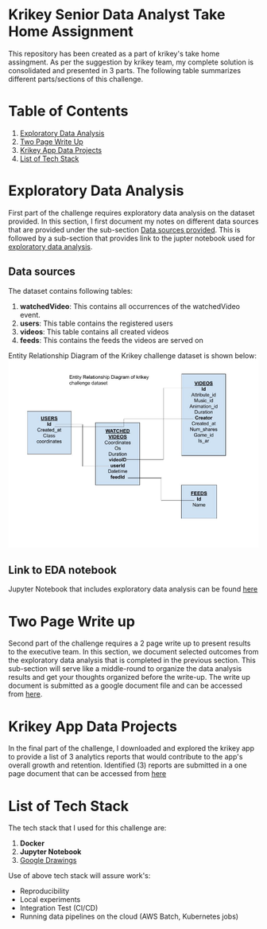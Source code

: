 # Krikey Senior Data Analyst Take Home Assignment
This repository has been created as a part of krikey's take home assingment. As per the suggestion by krikey team, my complete solution is consolidated and presented in 3 parts. The following table summarizes different parts/sections of this challenge.   

# Table of Contents
1. [Exploratory Data Analysis](#exploratory-data-analysis)
2. [Two Page Write Up](#two-page-write-up)
3. [Krikey App Data Projects](#krikey-app-data-projects)
4. [List of Tech Stack](#list-of-tech-stack)

# Exploratory Data Analysis
First part of the challenge requires exploratory data analysis on the dataset provided. In this section, I first document my notes on different data sources that are provided under the sub-section [Data sources provided](#data-sources-provided). This is followed by a sub-section that provides link to the jupter notebook used for [exploratory data analysis](#link-to-eda-notebook).

## Data sources 
The dataset contains following tables:
1. **watchedVideo**: This contains all occurrences of the watchedVideo event.
2. **users**: This table contains the registered users
3. **videos**: This table contains all created videos
4. **feeds**: This contains the feeds the videos are served on

Entity Relationship Diagram of the Krikey challenge dataset is shown below:
![ERD diagram](./figures/ERD-krikey.jpg)

## Link to EDA notebook
Jupyter Notebook that includes exploratory data analysis can be found [here](1_exploratory_data_analysis_krikey.ipynb)

# Two Page Write up
Second part of the challenge requires a 2 page write up to present results to the executive team. In this section, we document selected outcomes from the exploratory data analysis that is completed in the previous section. This sub-section will serve like a middle-round to organize the data analysis results and get your thoughts organized before the write-up. The write up document is submitted as a google document file and can be accessed from [here](https://docs.google.com/document/d/18OICG5SJJGTwd67kts7pz_l0K2zsu1TNqXpBwZAWAFo/edit).   


# Krikey App Data Projects
In the final part of the challenge, I downloaded and explored the krikey app to provide a list of 3 analytics reports that would contribute to the app's overall growth and retention. Identified (3) reports are submitted in a one page document that can be accessed from [here]()


# List of Tech Stack
The tech stack that I used for this challenge are:
1. **Docker** 
2. **Jupyter Notebook** 
3. [Google Drawings](https://docs.google.com/drawings/d/1COjb6MOlMUGJ0DfJt3_32kWOF8QGdp0OtM4sl1iOFeM/edit)

Use of above tech stack will assure work's:
- Reproducibility
- Local experiments
- Integration Test (CI/CD)
- Running data pipelines on the cloud (AWS Batch, Kubernetes jobs)
